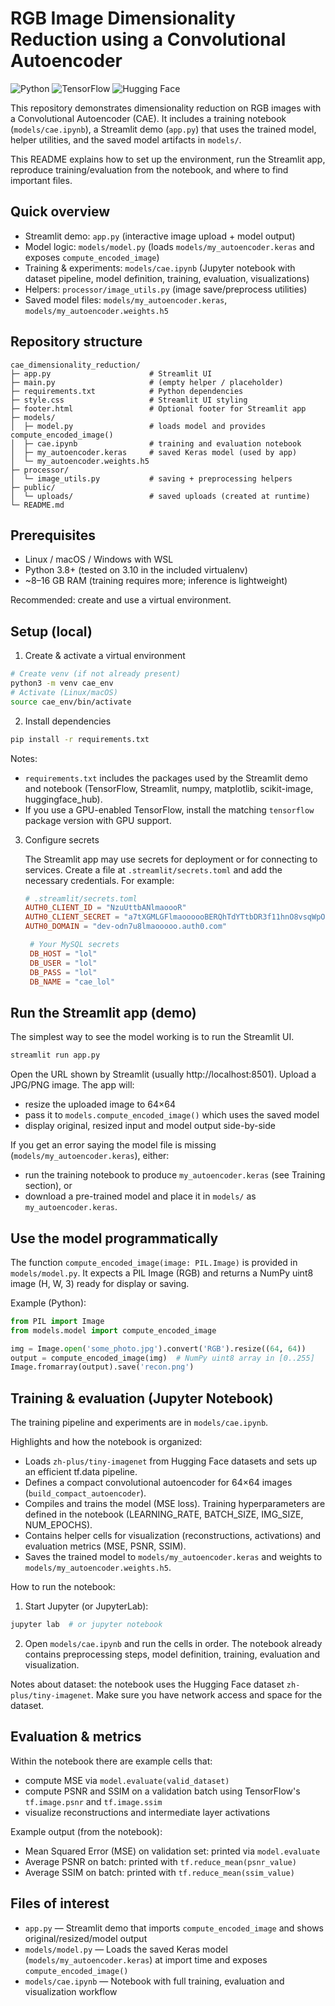 # RGB Image Dimensionality Reduction using a Convolutional Autoencoder

![Python](https://img.shields.io/badge/python-3.8+-blue.svg)
![TensorFlow](https://img.shields.io/badge/TensorFlow-2.x-orange.svg)
![Hugging Face](https://img.shields.io/badge/HuggingFace-Hub-yellow.svg)

This repository demonstrates dimensionality reduction on RGB images with a Convolutional Autoencoder (CAE).
It includes a training notebook (`models/cae.ipynb`), a Streamlit demo (`app.py`) that uses the trained model, helper utilities, and the saved model artifacts in `models/`.

This README explains how to set up the environment, run the Streamlit app, reproduce training/evaluation from the notebook, and where to find important files.

## Quick overview

- Streamlit demo: `app.py` (interactive image upload + model output)
- Model logic: `models/model.py` (loads `models/my_autoencoder.keras` and exposes `compute_encoded_image`)
- Training & experiments: `models/cae.ipynb` (Jupyter notebook with dataset pipeline, model definition, training, evaluation, visualizations)
- Helpers: `processor/image_utils.py` (image save/preprocess utilities)
- Saved model files: `models/my_autoencoder.keras`, `models/my_autoencoder.weights.h5`

## Repository structure

```
cae_dimensionality_reduction/
├─ app.py                      # Streamlit UI
├─ main.py                     # (empty helper / placeholder)
├─ requirements.txt            # Python dependencies
├─ style.css                   # Streamlit UI styling
├─ footer.html                 # Optional footer for Streamlit app
├─ models/
│  ├─ model.py                 # loads model and provides compute_encoded_image()
│  ├─ cae.ipynb                # training and evaluation notebook
│  ├─ my_autoencoder.keras     # saved Keras model (used by app)
│  └─ my_autoencoder.weights.h5
├─ processor/
│  └─ image_utils.py           # saving + preprocessing helpers
├─ public/
│  └─ uploads/                 # saved uploads (created at runtime)
└─ README.md
```

## Prerequisites

- Linux / macOS / Windows with WSL
- Python 3.8+ (tested on 3.10 in the included virtualenv)
- ~8–16 GB RAM (training requires more; inference is lightweight)

Recommended: create and use a virtual environment.

## Setup (local)

1. Create & activate a virtual environment

```bash
# Create venv (if not already present)
python3 -m venv cae_env
# Activate (Linux/macOS)
source cae_env/bin/activate
```

2. Install dependencies

```bash
pip install -r requirements.txt
```

Notes:
- `requirements.txt` includes the packages used by the Streamlit demo and notebook (TensorFlow, Streamlit, numpy, matplotlib, scikit-image, huggingface_hub).
- If you use a GPU-enabled TensorFlow, install the matching `tensorflow` package version with GPU support.

3. Configure secrets

   The Streamlit app may use secrets for deployment or for connecting to services. Create a file at `.streamlit/secrets.toml` and add the necessary credentials. For example:

   ```toml
   # .streamlit/secrets.toml
   AUTH0_CLIENT_ID = "NzuUttbANlmaoooR"
   AUTH0_CLIENT_SECRET = "a7tXGMLGFlmaoooooBERQhTdYTtbDR3f11hnO8vsqWpOCVyS"
   AUTH0_DOMAIN = "dev-odn7u8lmaooooo.auth0.com" 

    # Your MySQL secrets
    DB_HOST = "lol"
    DB_USER = "lol"
    DB_PASS = "lol"
    DB_NAME = "cae_lol" 
   ```

## Run the Streamlit app (demo)

The simplest way to see the model working is to run the Streamlit UI.

```bash
streamlit run app.py
```

Open the URL shown by Streamlit (usually http://localhost:8501). Upload a JPG/PNG image. The app will:

- resize the uploaded image to 64×64
- pass it to `models.compute_encoded_image()` which uses the saved model
- display original, resized input and model output side-by-side

If you get an error saying the model file is missing (`models/my_autoencoder.keras`), either:

- run the training notebook to produce `my_autoencoder.keras` (see Training section), or
- download a pre-trained model and place it in `models/` as `my_autoencoder.keras`.

## Use the model programmatically

The function `compute_encoded_image(image: PIL.Image)` is provided in `models/model.py`. It expects a PIL Image (RGB) and returns a NumPy uint8 image (H, W, 3) ready for display or saving.

Example (Python):

```python
from PIL import Image
from models.model import compute_encoded_image

img = Image.open('some_photo.jpg').convert('RGB').resize((64, 64))
output = compute_encoded_image(img)  # NumPy uint8 array in [0..255]
Image.fromarray(output).save('recon.png')
```

## Training & evaluation (Jupyter Notebook)

The training pipeline and experiments are in `models/cae.ipynb`.

Highlights and how the notebook is organized:

- Loads `zh-plus/tiny-imagenet` from Hugging Face datasets and sets up an efficient tf.data pipeline.
- Defines a compact convolutional autoencoder for 64×64 images (`build_compact_autoencoder`).
- Compiles and trains the model (MSE loss). Training hyperparameters are defined in the notebook (LEARNING_RATE, BATCH_SIZE, IMG_SIZE, NUM_EPOCHS).
- Contains helper cells for visualization (reconstructions, activations) and evaluation metrics (MSE, PSNR, SSIM).
- Saves the trained model to `models/my_autoencoder.keras` and weights to `models/my_autoencoder.weights.h5`.

How to run the notebook:

1. Start Jupyter (or JupyterLab):

```bash
jupyter lab  # or jupyter notebook
```

2. Open `models/cae.ipynb` and run the cells in order. The notebook already contains preprocessing steps, model definition, training, evaluation and visualization.

Notes about dataset: the notebook uses the Hugging Face dataset `zh-plus/tiny-imagenet`. Make sure you have network access and space for the dataset.

## Evaluation & metrics

Within the notebook there are example cells that:

- compute MSE via `model.evaluate(valid_dataset)`
- compute PSNR and SSIM on a validation batch using TensorFlow's `tf.image.psnr` and `tf.image.ssim`
- visualize reconstructions and intermediate layer activations

Example output (from the notebook):

- Mean Squared Error (MSE) on validation set: printed via `model.evaluate`
- Average PSNR on batch: printed with `tf.reduce_mean(psnr_value)`
- Average SSIM on batch: printed with `tf.reduce_mean(ssim_value)`

## Files of interest

- `app.py` — Streamlit demo that imports `compute_encoded_image` and shows original/resized/model output
- `models/model.py` — Loads the saved Keras model (`models/my_autoencoder.keras`) at import time and exposes `compute_encoded_image()`
- `models/cae.ipynb` — Notebook with full training, evaluation and visualization workflow






